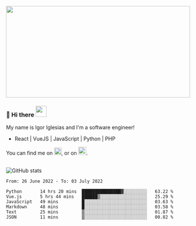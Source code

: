 <img src="https://c.tenor.com/KjVxfRrrncUAAAAd/matrix.gif" width="100%" height="250px">

### 🔭 Hi there <img src="https://raw.githubusercontent.com/MartinHeinz/MartinHeinz/master/wave.gif" width="30px">


My name is Igor Iglesias and I'm a software engineer!
<br>

<ul>
  <li> React | VueJS | JavaScript | Python | PHP </li>
</ul>
You can find me on <a href="https://twitter.com/IgorIglesias5"><img src="https://i.imgur.com/JLLlB5S.png" width="20px"></a>, or on <a href="https://www.linkedin.com/in/igor-iglesias-62478428/"><img src="https://i.imgur.com/PXyIkWx.png" width="22px"></a>.

<br>
<br>

![GitHub stats](https://github-readme-stats.vercel.app/api?username=igoiglesias&show_icons=true&count_private=true&theme=chartreuse-dark&hide_title=true)

<!--START_SECTION:waka-->

```text
From: 26 June 2022 - To: 03 July 2022

Python       14 hrs 20 mins  ███████████████▓░░░░░░░░░   63.22 %
Vue.js       5 hrs 44 mins   ██████▒░░░░░░░░░░░░░░░░░░   25.29 %
JavaScript   49 mins         █░░░░░░░░░░░░░░░░░░░░░░░░   03.63 %
Markdown     48 mins         █░░░░░░░░░░░░░░░░░░░░░░░░   03.58 %
Text         25 mins         ▒░░░░░░░░░░░░░░░░░░░░░░░░   01.87 %
JSON         11 mins         ▒░░░░░░░░░░░░░░░░░░░░░░░░   00.82 %
```

<!--END_SECTION:waka-->
